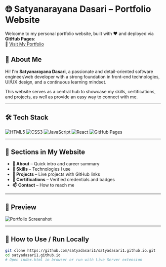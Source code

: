 # 🌐 Satyanarayana Dasari – Portfolio Website

Welcome to my personal portfolio website, built with ❤️ and deployed via **GitHub Pages**:  
🔗 [Visit My Portfolio](https://satyadasari1.github.io/)

## 📌 About Me

Hi! I'm **Satyanarayana Dasari**, a passionate and detail-oriented software engineer/web developer with a strong foundation in front-end technologies, UI/UX design, and a continuous learning mindset.

This website serves as a central hub to showcase my skills, certifications, and projects, as well as provide an easy way to connect with me.

---

## 🛠️ Tech Stack

![HTML5](https://img.shields.io/badge/HTML5-E34F26?style=for-the-badge&logo=html5&logoColor=white)
![CSS3](https://img.shields.io/badge/CSS3-1572B6?style=for-the-badge&logo=css3&logoColor=white)
![JavaScript](https://img.shields.io/badge/JavaScript-F7DF1E?style=for-the-badge&logo=javascript&logoColor=black)
![React](https://img.shields.io/badge/React-20232A?style=for-the-badge&logo=react&logoColor=61DAFB)
![GitHub Pages](https://img.shields.io/badge/GitHub%20Pages-222?style=for-the-badge&logo=github&logoColor=white)

---

## 📂 Sections in My Website

- **👤 About** – Quick intro and career summary
- **🧠 Skills** – Technologies I use
- **📁 Projects** – Live projects with GitHub links
- **📜 Certifications** – Verified credentials and badges
- **📫 Contact** – How to reach me

---

## 📸 Preview

![Portfolio Screenshot](https://satyadasari1.github.io/)  


---

## 🚀 How to Use / Run Locally

```bash
git clone https://github.com/satyadasari1/satyadasari1.github.io.git
cd satyadasari1.github.io
# Open index.html in browser or run with Live Server extension

